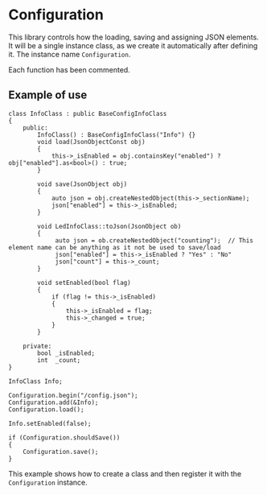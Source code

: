 # Configuration

This library controls how the loading, saving and assigning JSON elements.  It will be a single instance class, as we create it automatically after defining it.  The instance name `Configuration`.

Each function has been commented.

## Example of use

    class InfoClass : public BaseConfigInfoClass
    {
        public:
            InfoClass() : BaseConfigInfoClass("Info") {}
            void load(JsonObjectConst obj)
            {
                this->_isEnabled = obj.containsKey("enabled") ? obj["enabled"].as<bool>() : true;
            }

            void save(JsonObject obj)
            {
                auto json = obj.createNestedObject(this->_sectionName);
                json["enabled"] = this->_isEnabled;
            }

            void LedInfoClass::toJson(JsonObject ob)
            {
                 auto json = ob.createNestedObject("counting");  // This element name can be anything as it not be used to save/load
                 json["enabled"] = this->_isEnabled ? "Yes" : "No"
                 json["count"] = this->_count;
            }

            void setEnabled(bool flag)
            {
                if (flag != this->_isEnabled)
                {
                    this->_isEnabled = flag;
                    this->_changed = true;
                }
            }

        private:
            bool _isEnabled;
            int  _count;
    }

    InfoClass Info;

    Configuration.begin("/config.json");
    Configuration.add(&Info);
    Configuration.load();

    Info.setEnabled(false);

    if (Configuration.shouldSave())
    {
        Configuration.save();
    }

This example shows how to create a class and then register it with the `Configuration` instance.
